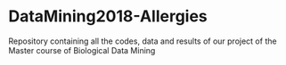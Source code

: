# DataMining2018-Allergies
Repository containing all the codes, data and results of our project of the Master course of Biological Data Mining
